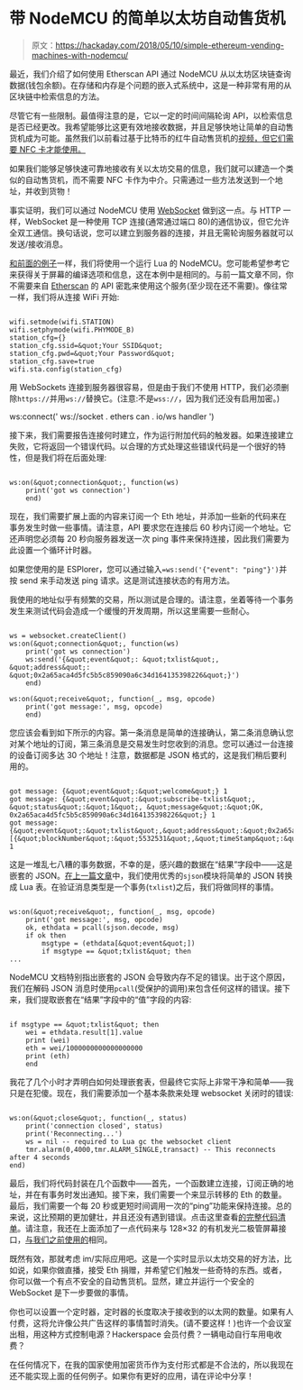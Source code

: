 # 带 NodeMCU 的简单以太坊自动售货机

> 原文：<https://hackaday.com/2018/05/10/simple-ethereum-vending-machines-with-nodemcu/>

最近，我们介绍了如何使用 Etherscan API 通过 NodeMCU 从以太坊区块链查询数据(钱包余额)。在存储和内存是个问题的嵌入式系统中，这是一种非常有用的从区块链中检索信息的方法。

尽管它有一些限制。最值得注意的是，它以一定的时间间隔轮询 API，以检索信息是否已经更改。我希望能够比这更有效地接收数据，并且足够快地让简单的自动售货机成为可能。虽然我们以前看过基于比特币的红牛自动售货机的[视频，但它们需要 NFC 卡才能使用。](http://www.youtube.com/watch?v=-YuE2g09Q4w)

如果我们能够足够快速可靠地接收有关以太坊交易的信息，我们就可以建造一个类似的自动售货机，而不需要 NFC 卡作为中介。只需通过一些方法发送到一个地址，并收到货物！

事实证明，我们可以通过 NodeMCU 使用 [WebSocket](http://nodemcu.readthedocs.io/en/master/en/modules/websocket/) 做到这一点。与 HTTP 一样，WebSocket 是一种使用 TCP 连接(通常通过端口 80)的通信协议，但它允许全双工通信。换句话说，您可以建立到服务器的连接，并且无需轮询服务器就可以发送/接收消息。

[和前面的例子](http://hackaday.com/2018/05/02/using-blockchain-explorer-apis-on-nodemcu/)一样，我们将使用一个运行 Lua 的 NodeMCU。您可能希望参考它来获得关于屏幕的编译选项和信息，这在本例中是相同的。与前一篇文章不同，你不需要来自 [Etherscan](http://etherscan.io/) 的 API 密匙来使用这个服务(至少现在还不需要)。像往常一样，我们将从连接 WiFi 开始:

```

wifi.setmode(wifi.STATION)
wifi.setphymode(wifi.PHYMODE_B)
station_cfg={}
station_cfg.ssid=&quot;Your SSID&quot;
station_cfg.pwd=&quot;Your Password&quot;
station_cfg.save=true
wifi.sta.config(station_cfg)

```

用 WebSockets 连接到服务器很容易，但是由于我们不使用 HTTP，我们必须删除`https://`并用`ws://`替换它。(注意:不是`wss://`，因为我们还没有启用加密。)

ws:connect(' ws://socket . ethers can . io/ws handler ')

接下来，我们需要报告连接何时建立，作为运行附加代码的触发器。如果连接建立失败，它将返回一个错误代码。以合理的方式处理这些错误代码是一个很好的特性，但是我们将在后面处理:

```

ws:on(&quot;connection&quot;, function(ws)
    print('got ws connection')
    end)

```

现在，我们需要扩展上面的内容来订阅一个 Eth 地址，并添加一些新的代码来在事务发生时做一些事情。请注意，API 要求您在连接后 60 秒内订阅一个地址。它还声明您必须每 20 秒向服务器发送一次 ping 事件来保持连接，因此我们需要为此设置一个循环计时器。

如果您使用的是 ESPlorer，您可以通过输入`=ws:send('{"event": "ping"}')`并按 send 来手动发送 ping 请求。这是测试连接状态的有用方法。

我使用的地址似乎有频繁的交易，所以测试是合理的。请注意，坐着等待一个事务发生来测试代码会造成一个缓慢的开发周期，所以这里需要一些耐心。

```

ws = websocket.createClient()
ws:on(&quot;connection&quot;, function(ws)
    print('got ws connection')
    ws:send('{&quot;event&quot;: &quot;txlist&quot;, &quot;address&quot;: &quot;0x2a65aca4d5fc5b5c859090a6c34d164135398226&quot;}')
    end)

ws:on(&quot;receive&quot;, function(_, msg, opcode)
    print('got message:', msg, opcode)
    end)

```

您应该会看到如下所示的内容。第一条消息是简单的连接确认，第二条消息确认您对某个地址的订阅，第三条消息是交易发生时您收到的消息。您可以通过一台连接的设备订阅多达 30 个地址！注意，数据都是 JSON 格式的，这是我们稍后要利用的。

```

got message: {&quot;event&quot;:&quot;welcome&quot;} 1
got message: {&quot;event&quot;:&quot;subscribe-txlist&quot;, &quot;status&quot;:&quot;1&quot;, &quot;message&quot;:&quot;OK, 0x2a65aca4d5fc5b5c859090a6c34d164135398226&quot;} 1
got message: {&quot;event&quot;:&quot;txlist&quot;,&quot;address&quot;:&quot;0x2a65aca4d5fc5b5c859090a6c34d164135398226&quot;,&quot;result&quot;:[{&quot;blockNumber&quot;:&quot;5532531&quot;,&quot;timeStamp&quot;:&quot;1525098009&quot;,&quot;hash&quot;:&quot;0xe5ec497cb5b38811e8bf5db67a056a2bdd4aa9b68df5c8e8225cb300cbcfa413&quot;,&quot;nonce&quot;:&quot;3363391&quot;,&quot;blockHash&quot;:&quot;0xf446f77d92ed29c221e8451b8048113969ed305a7dd49177e10b422e8e2c4bda&quot;,&quot;transactionIndex&quot;:&quot;172&quot;,&quot;from&quot;:&quot;0x2a65aca4d5fc5b5c859090a6c34d164135398226&quot;,&quot;to&quot;:&quot;0xec5fdfba35c01c6ad7a00085e70e8f30cd121597&quot;,&quot;value&quot;:&quot;24418350000000000&quot;,&quot;gas&quot;:&quot;50000&quot;,&quot;gasPrice&quot;:&quot;4000000000&quot;,&quot;input&quot;:&quot;0x&quot;,&quot;contractAddress&quot;:&quot;&quot;,&quot;cumulativeGasUsed&quot;:&quot;7896403&quot;,&quot;gasUsed&quot;:&quot;21000&quot;,&quot;confirmations&quot;:&quot;1&quot;}]} 1

```

这是一堆乱七八糟的事务数据，不幸的是，感兴趣的数据在“结果”字段中——这是嵌套的 JSON。[在上一篇文章](http://hackaday.com/2018/05/02/using-blockchain-explorer-apis-on-nodemcu/)中，我们使用优秀的`sjson`模块将简单的 JSON 转换成 Lua 表。在验证消息类型是一个事务(`txlist`)之后，我们将做同样的事情。

```

ws:on(&quot;receive&quot;, function(_, msg, opcode)
    print('got message:', msg, opcode)
    ok, ethdata = pcall(sjson.decode, msg)
    if ok then
        msgtype = (ethdata[&quot;event&quot;])
        if msgtype == &quot;txlist&quot; then
...

```

NodeMCU 文档特别指出嵌套的 JSON 会导致内存不足的错误。出于这个原因，我们在解码 JSON 消息时使用`pcall`(受保护的调用)来包含任何这样的错误。接下来，我们提取嵌套在“结果”字段中的“值”字段的内容:

```

if msgtype == &quot;txlist&quot; then
    wei = ethdata.result[1].value
    print (wei)
    eth = wei/1000000000000000000
    print (eth)
    end

```

我花了几个小时才弄明白如何处理嵌套表，但最终它实际上非常干净和简单——我只是在犯傻。现在，我们需要添加一个基本条款来处理 websocket 关闭时的错误:

```

ws:on(&quot;close&quot;, function(_, status)
    print('connection closed', status)
    print('Reconnecting...')
    ws = nil -- required to Lua gc the websocket client
    tmr.alarm(0,4000,tmr.ALARM_SINGLE,transact) -- This reconnects after 4 seconds
end)

```

最后，我们将代码封装在几个函数中——首先，一个函数建立连接，订阅正确的地址，并在有事务时发出通知。接下来，我们需要一个来显示转移的 Eth 的数量。最后，我们需要一个每 20 秒或更短时间调用一次的“ping”功能来保持连接。总的来说，这比预期的更加健壮，并且还没有遇到错误。点击这里查看[的完整代码清单](https://ghostbin.com/paste/bkeg7)。请注意，我还在上面添加了一点代码来与 128×32 的有机发光二极管屏幕接口，[与我们之前使用的](http://hackaday.com/2018/05/02/using-blockchain-explorer-apis-on-nodemcu/)相同。

既然有效，那就考虑 im/实际应用吧。这是一个实时显示以太坊交易的好方法，比如说，如果你做直播，接受 Eth 捐赠，并希望它们触发一些奇特的东西。或者，你可以做一个有点不安全的自动售货机。显然，建立并运行一个安全的 WebSocket 是下一步要做的事情。

你也可以设置一个定时器，定时器的长度取决于接收到的以太网的数量。如果有人付费，这将允许像公共广告这样的事情暂时消失。(请不要这样！)也许一个会议室出租，用这种方式控制电源？Hackerspace 会员付费？一辆电动自行车用电收费？

在任何情况下，在我的国家使用加密货币作为支付形式都是不合法的，所以我现在还不能实现上面的任何例子。如果你有更好的应用，请在评论中分享！
